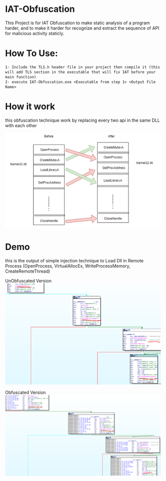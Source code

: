 # IAT-Obfuscation

This Project is for IAT Obfuscation to make static analysis of a program harder, and to make it harder for recognize and extract the sequence of API for malicious activity staticly.

# How To Use:
```
1- Include the TLS.h header file in your project then compile it (this will add TLS section in the executable that will fix IAT before your main function)
2- execute IAT-Obfuscation.exe <Executable from step 1> <Output File Name>
```

# How it work
this obfuscation technique work by replacing every two api in the same DLL with each other 

![](https://github.com/MahmoudZohdy/IAT-Obfuscation/blob/main/images/IAT-Obfuscation.PNG)

# Demo 

this is the output of simple injection technique to Load Dll in Remote Process (OpenProcess, VirtualAllocEx, WriteProcessMemory, CreateRemoteThread)

UnObfuscated Version
![Clean](https://github.com/MahmoudZohdy/IAT-Obfuscation/blob/main/images/UnObfuscatedInjection.PNG)

Obfuscated Version
![Obfuscated](https://github.com/MahmoudZohdy/IAT-Obfuscation/blob/main/images/ObfuscatedInjection.PNG)